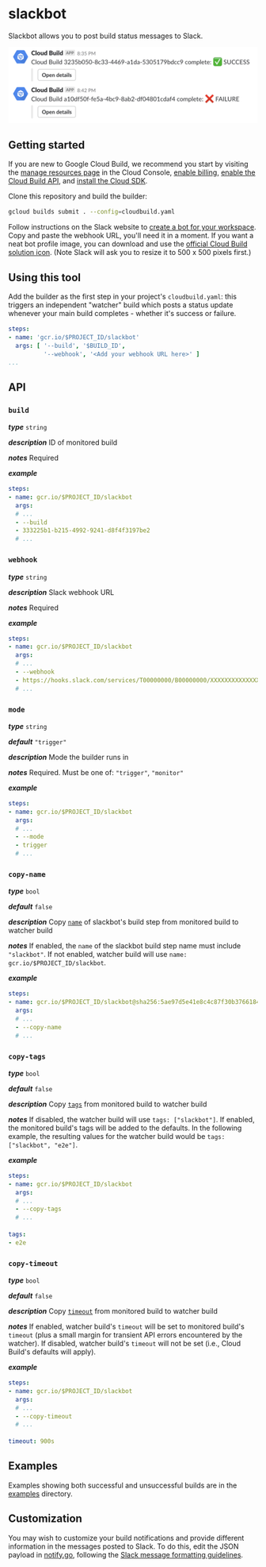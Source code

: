 # slackbot
<!-- module github.com/GoogleCloudPlatform/cloud-builders-community/slackbot -->
Slackbot allows you to post build status messages to Slack.

![Slack screenshot](assets/screenshot.png)

## Getting started

If you are new to Google Cloud Build, we recommend you start by visiting the [manage resources page](https://console.cloud.google.com/cloud-resource-manager) in the Cloud Console, [enable billing](https://cloud.google.com/billing/docs/how-to/modify-project), [enable the Cloud Build API](https://console.cloud.google.com/flows/enableapi?apiid=cloudbuild.googleapis.com), and [install the Cloud SDK](https://cloud.google.com/sdk/docs/).

Clone this repository and build the builder:
```sh
gcloud builds submit . --config=cloudbuild.yaml
```

Follow instructions on the Slack website to [create a bot for your workspace](https://get.slack.help/hc/en-us/articles/115005265703-Create-a-bot-for-your-workspace).  Copy and paste the webhook URL, you'll need it in a moment.  If you want a neat bot profile image, you can download and use the [official Cloud Build solution icon](https://cloud.google.com/icons/).  (Note Slack will ask you to resize it to 500 x 500 pixels first.)

## Using this tool

Add the builder as the first step in your project's `cloudbuild.yaml`: this triggers an independent "watcher" build which posts a status update whenever your main build completes - whether it's success or failure.

```yaml
steps:
- name: 'gcr.io/$PROJECT_ID/slackbot'
  args: [ '--build', '$BUILD_ID',
          '--webhook', '<Add your webhook URL here>' ]
...
```

## API

### `build`

_**type**_ `string`

_**description**_ ID of monitored build

_**notes**_ Required

_**example**_

```yaml
steps:
- name: gcr.io/$PROJECT_ID/slackbot
  args:
  # ...
  - --build
  - 333225b1-b215-4992-9241-d8f4f3197be2
  # ...
```

### `webhook`

_**type**_ `string`

_**description**_ Slack webhook URL

_**notes**_ Required

_**example**_

```yaml
steps:
- name: gcr.io/$PROJECT_ID/slackbot
  args:
  # ...
  - --webhook
  - https://hooks.slack.com/services/T00000000/B00000000/XXXXXXXXXXXXXXXXXXXXXXXX
  # ...
```

### `mode`

_**type**_ `string`

_**default**_ `"trigger"`

_**description**_ Mode the builder runs in

_**notes**_ Required. Must be one of: `"trigger"`, `"monitor"`

_**example**_

```yaml
steps:
- name: gcr.io/$PROJECT_ID/slackbot
  args:
  # ...
  - --mode
  - trigger
  # ...
```

### `copy-name`

_**type**_ `bool`

_**default**_ `false`

_**description**_ Copy [`name`](https://cloud.google.com/cloud-build/docs/build-config#name) of slackbot's build step from monitored build to watcher build

_**notes**_ If enabled, the `name` of the slackbot build step name must include `"slackbot"`. If not enabled, watcher build will use `name: gcr.io/$PROJECT_ID/slackbot`.

_**example**_

```yaml
steps:
- name: gcr.io/$PROJECT_ID/slackbot@sha256:5ae97d5e41e8c4c87f30b3766184e4440c7e4092ccebf13a166ee09ecf9891f5
  args:
  # ...
  - --copy-name
  # ...
```

### `copy-tags`

_**type**_ `bool`

_**default**_ `false`

_**description**_ Copy [`tags`](https://cloud.google.com/cloud-build/docs/build-config#tags) from monitored build to watcher build

_**notes**_ If disabled, the watcher build will use `tags: ["slackbot"]`. If enabled, the monitored build's tags will be added to the defaults. In the following example, the resulting values for the watcher build would be `tags: ["slackbot", "e2e"]`.

_**example**_

```yaml
steps:
- name: gcr.io/$PROJECT_ID/slackbot
  args:
  # ...
  - --copy-tags
  # ...

tags:
- e2e
```

### `copy-timeout`

_**type**_ `bool`

_**default**_ `false`

_**description**_ Copy [`timeout`](https://cloud.google.com/cloud-build/docs/build-config#timeout_2) from monitored build to watcher build

_**notes**_ If enabled, watcher build's `timeout` will be set to monitored build's `timeout` (plus a small margin for transient API errors encountered by the watcher). If disabled, watcher build's `timeout` will not be set (i.e., Cloud Build's defaults will apply).

_**example**_

```yaml
steps:
- name: gcr.io/$PROJECT_ID/slackbot
  args:
  # ...
  - --copy-timeout
  # ...

timeout: 900s
```

## Examples

Examples showing both successful and unsuccessful builds are in the [examples](examples/) directory.

## Customization

You may wish to customize your build notifications and provide different information in the messages posted to Slack.  To do this, edit the JSON payload in [notify.go](slackbot/notify.go), following the [Slack message formatting guidelines](https://api.slack.com/docs/message-formatting).
